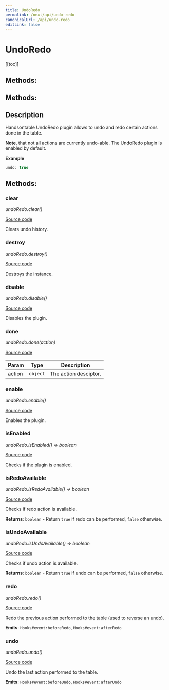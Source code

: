 ```yaml
---
title: UndoRedo
permalink: /next/api/undo-redo
canonicalUrl: /api/undo-redo
editLink: false
---
```


# UndoRedo

[[toc]]
## Methods:
## Methods:

## Description


Handsontable UndoRedo plugin allows to undo and redo certain actions done in the table.

__Note__, that not all actions are currently undo-able. The UndoRedo plugin is enabled by default.

**Example**  
```js
undo: true
```

## Methods:

### clear

_undoRedo.clear()_

[Source code](https://github.com/handsontable/handsontable/blob/develop/src/plugins/undoRedo/undoRedo.js#L257)

Clears undo history.



### destroy

_undoRedo.destroy()_

[Source code](https://github.com/handsontable/handsontable/blob/develop/src/plugins/undoRedo/undoRedo.js#L319)

Destroys the instance.



### disable

_undoRedo.disable()_

[Source code](https://github.com/handsontable/handsontable/blob/develop/src/plugins/undoRedo/undoRedo.js#L299)

Disables the plugin.



### done

_undoRedo.done(action)_

[Source code](https://github.com/handsontable/handsontable/blob/develop/src/plugins/undoRedo/undoRedo.js#L166)


| Param | Type | Description |
| --- | --- | --- |
| action | `object` | The action desciptor. |



### enable

_undoRedo.enable()_

[Source code](https://github.com/handsontable/handsontable/blob/develop/src/plugins/undoRedo/undoRedo.js#L279)

Enables the plugin.



### isEnabled

_undoRedo.isEnabled() ⇒ boolean_

[Source code](https://github.com/handsontable/handsontable/blob/develop/src/plugins/undoRedo/undoRedo.js#L268)

Checks if the plugin is enabled.



### isRedoAvailable

_undoRedo.isRedoAvailable() ⇒ boolean_

[Source code](https://github.com/handsontable/handsontable/blob/develop/src/plugins/undoRedo/undoRedo.js#L246)

Checks if redo action is available.


**Returns**: `boolean` - Return `true` if redo can be performed, `false` otherwise.  

### isUndoAvailable

_undoRedo.isUndoAvailable() ⇒ boolean_

[Source code](https://github.com/handsontable/handsontable/blob/develop/src/plugins/undoRedo/undoRedo.js#L235)

Checks if undo action is available.


**Returns**: `boolean` - Return `true` if undo can be performed, `false` otherwise.  

### redo

_undoRedo.redo()_

[Source code](https://github.com/handsontable/handsontable/blob/develop/src/plugins/undoRedo/undoRedo.js#L204)

Redo the previous action performed to the table (used to reverse an undo).

**Emits**: <code>Hooks#event:beforeRedo</code>, <code>Hooks#event:afterRedo</code>  


### undo

_undoRedo.undo()_

[Source code](https://github.com/handsontable/handsontable/blob/develop/src/plugins/undoRedo/undoRedo.js#L173)

Undo the last action performed to the table.

**Emits**: <code>Hooks#event:beforeUndo</code>, <code>Hooks#event:afterUndo</code>  


